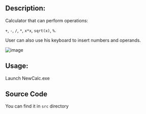 ## Description:
Calculator that can perform operations:

`+`, `-`, `/`, `*`, `x*x`, `sqrt(x)`, `%`.

User can also use his keyboard to insert numbers and operands.

![image](https://user-images.githubusercontent.com/90452368/141124386-c51f0b65-a0b9-4b4f-b8a3-b031bd0af2f2.png)


## Usage:
Launch NewCalc.exe


## Source Code
You can find it in `src` directory
